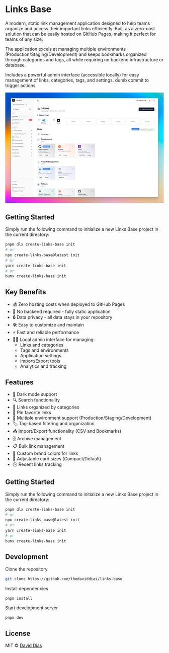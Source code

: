 # Links Base

A modern, static link management application designed to help teams organize and access their important links efficiently. Built as a zero-cost solution that can be easily hosted on GitHub Pages, making it perfect for teams of any size.

The application excels at managing multiple environments (Production/Staging/Development) and keeps bookmarks organized through categories and tags, all while requiring no backend infrastructure or database.

Includes a powerful admin interface (accessible locally) for easy management of links, categories, tags, and settings. dumb commit to trigger actions

![Links Base](./docs/links-base.jpg)

## Getting Started

Simply run the following command to initialize a new Links Base project in the current directory:

```bash
pnpm dlx create-links-base init
# or
npx create-links-base@latest init
# or
yarn create-links-base init
# or
bunx create-links-base init
```

## Key Benefits
- 💰 Zero hosting costs when deployed to GitHub Pages
- 🚀 No backend required - fully static application
- 🔒 Data privacy - all data stays in your repository
- 🛠 Easy to customize and maintain
- ⚡ Fast and reliable performance
- 👩‍💼 Local admin interface for managing:
  - Links and categories
  - Tags and environments
  - Application settings
  - Import/Export tools
  - Analytics and tracking

## Features
- 🌙 Dark mode support
- 🔍 Search functionality
- 🔗 Links organized by categories
- 🔖 Pin favorite links
- 📱 Multiple environment support (Production/Staging/Development)
- 🏷️ Tag-based filtering and organization
- 📥 Import/Export functionality (CSV and Bookmarks)
- 🗄️ Archive management
- 📋 Bulk link management
- 🎨 Custom brand colors for links
- 📱 Adjustable card sizes (Compact/Default)
- 🕒 Recent links tracking

## Getting Started

Simply run the following command to initialize a new Links Base project in the current directory:

```bash
pnpm dlx create-links-base init
# or
npx create-links-base@latest init
# or
yarn create-links-base init
# or
bunx create-links-base init
```

## Development

Clone the repository

```bash
git clone https://github.com/thedaviddias/links-base
```

Install dependencies

```bash
pnpm install
```

Start development server

```bash
pnpm dev
```

## License

MIT © [David Dias](https://github.com/thedaviddias)
